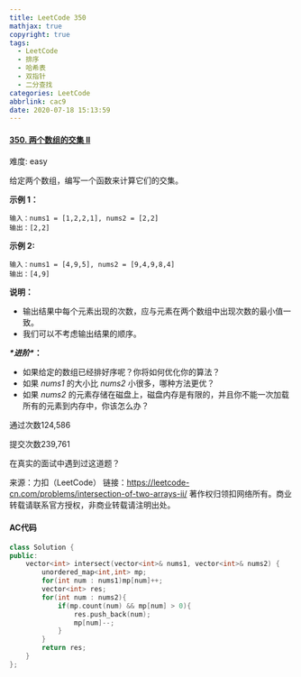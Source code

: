 ```yaml
---
title: LeetCode 350
mathjax: true
copyright: true
tags:
  - LeetCode
  - 排序
  - 哈希表
  - 双指针
  - 二分查找
categories: LeetCode
abbrlink: cac9
date: 2020-07-18 15:13:59
---
```


#### [350. 两个数组的交集 II](https://leetcode-cn.com/problems/intersection-of-two-arrays-ii/)

难度: easy

给定两个数组，编写一个函数来计算它们的交集。

**示例 1：**

```
输入：nums1 = [1,2,2,1], nums2 = [2,2]
输出：[2,2]
```

**示例 2:**

```
输入：nums1 = [4,9,5], nums2 = [9,4,9,8,4]
输出：[4,9]
```

**说明：**

- 输出结果中每个元素出现的次数，应与元素在两个数组中出现次数的最小值一致。
- 我们可以不考虑输出结果的顺序。

***\*进阶\**：**

- 如果给定的数组已经排好序呢？你将如何优化你的算法？
- 如果 *nums1* 的大小比 *nums2* 小很多，哪种方法更优？
- 如果 *nums2* 的元素存储在磁盘上，磁盘内存是有限的，并且你不能一次加载所有的元素到内存中，你该怎么办？

通过次数124,586

提交次数239,761

在真实的面试中遇到过这道题？

<!--more-->

来源：力扣（LeetCode）
链接：https://leetcode-cn.com/problems/intersection-of-two-arrays-ii/
著作权归领扣网络所有。商业转载请联系官方授权，非商业转载请注明出处。

#### AC代码

```c++
class Solution {
public:
    vector<int> intersect(vector<int>& nums1, vector<int>& nums2) {
        unordered_map<int,int> mp;
        for(int num : nums1)mp[num]++;
        vector<int> res;
        for(int num : nums2){
            if(mp.count(num) && mp[num] > 0){
                res.push_back(num);
                mp[num]--;
            }
        }
        return res;
    }
};
```

